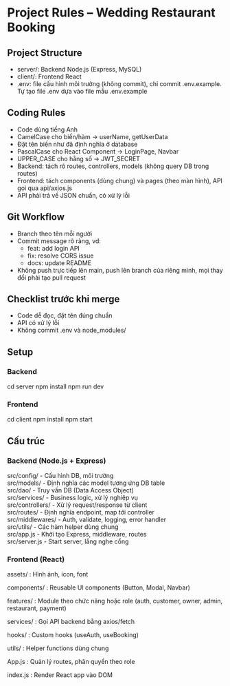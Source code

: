 # Project Rules – Wedding Restaurant Booking

## Project Structure
- server/: Backend Node.js (Express, MySQL)
- client/: Frontend React
- .env: file cấu hình môi trường (không commit), chỉ commit .env.example. Tự tạo file .env dựa vào file mẫu .env.example

## Coding Rules
- Code dùng tiếng Anh
- CamelCase cho biến/hàm → userName, getUserData
- Đặt tên biến như đã định nghĩa ở database
- PascalCase cho React Component → LoginPage, Navbar
- UPPER_CASE cho hằng số → JWT_SECRET
- Backend: tách rõ routes, controllers, models (không query DB trong routes)
- Frontend: tách components (dùng chung) và pages (theo màn hình), API gọi qua api/axios.js
- API phải trả về JSON chuẩn, có xử lý lỗi

## Git Workflow
- Branch theo tên mỗi người
- Commit message rõ ràng, vd:
  - feat: add login API
  - fix: resolve CORS issue
  - docs: update README
- Không push trực tiếp lên main, push lên branch của riêng mình, mọi thay đổi phải tạo pull request

## Checklist trước khi merge
- Code dễ đọc, đặt tên đúng chuẩn
- API có xử lý lỗi
- Không commit .env và node_modules/

## Setup
### Backend
cd server
npm install
npm run dev

### Frontend
cd client
npm install
npm start

## Cấu trúc
### Backend (Node.js + Express)

src/config/       - Cấu hình DB, môi trường  
src/models/       - Định nghĩa các model tương ứng DB table  
src/dao/          - Truy vấn DB (Data Access Object)  
src/services/     - Business logic, xử lý nghiệp vụ  
src/controllers/  - Xử lý request/response từ client  
src/routes/       - Định nghĩa endpoint, map tới controller  
src/middlewares/  - Auth, validate, logging, error handler  
src/utils/        - Các hàm helper dùng chung  
src/app.js        - Khởi tạo Express, middleware, routes  
src/server.js     - Start server, lắng nghe cổng  

### Frontend (React)
assets/ : Hình ảnh, icon, font

components/ : Reusable UI components (Button, Modal, Navbar)

features/ : Module theo chức năng hoặc role (auth, customer, owner, admin, restaurant, payment)

services/ : Gọi API backend bằng axios/fetch

hooks/ : Custom hooks (useAuth, useBooking)

utils/ : Helper functions dùng chung

App.js : Quản lý routes, phân quyền theo role

index.js : Render React app vào DOM

